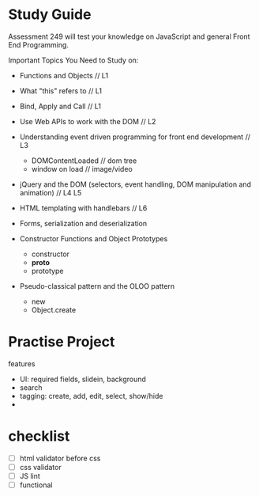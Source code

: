 Study Guide
====================

Assessment 249 will test your knowledge on JavaScript and general Front End Programming.

Important Topics You Need to Study on:

- Functions and Objects // L1
- What "this" refers to // L1
- Bind, Apply and Call // L1
- Use Web APIs to work with the DOM // L2

- Understanding event driven programming for front end development // L3
  - DOMContentLoaded // dom tree 
  - window on load // image/video

- jQuery and the DOM (selectors, event handling, DOM manipulation and animation) // L4 L5
  
- HTML templating with handlebars // L6

- Forms, serialization and deserialization

- Constructor Functions and Object Prototypes
  - constructor
  - __proto__
  - prototype

- Pseudo-classical pattern and the OLOO pattern
  - new
  - Object.create


# Practise Project

features
- UI: required fields, slidein, background
- search
- tagging: create, add, edit, select, show/hide
- 


# checklist

- [ ] html validator before css
- [ ] css validator
- [ ] JS lint
- [ ] functional